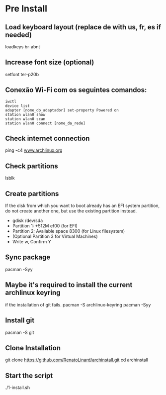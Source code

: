 # Pre Install

## Load keyboard layout (replace de with us, fr, es if needed)
loadkeys br-abnt

## Increase font size (optional)
setfont ter-p20b

## Conexão Wi-Fi com os seguintes comandos:

```shell
iwctl
device list
adapter [nome_do_adaptador] set-property Powered on
station wlan0 show
station wlan0 scan
station wlan0 connect [nome_da_rede]
```

## Check internet connection
ping -c4 www.archlinux.org

## Check partitions
lsblk

## Create partitions
 If the disk from which you want to boot already has an EFI system partition, do not create another one, but use the existing partition instead.

 - gdisk /dev/sda
 - Partition 1: +512M ef00 (for EFI)
 - Partition 2: Available space 8300 (for Linux filesystem)
 - (Optional Partition 3 for Virtual Machines)
 - Write w, Confirm Y

## Sync package
pacman -Syy

## Maybe it's required to install the current archlinux keyring
 if the installation of git fails.
pacman -S archlinux-keyring
pacman -Syy

## Install git
pacman -S git

## Clone Installation
git clone https://github.com/RenatoLinard/archinstall.git
cd archinstall

## Start the script
./1-install.sh

